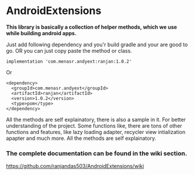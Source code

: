 # AndroidExtensions

<b>This library is basically a collection of helper methods, which we use while building android apps.</b>


Just add following dependency and you'r build gradle and your are good to go. OR you can just copy paste the method or class.
```
implementation 'com.menasr.andyext:ranjan:1.0.2'
```
Or
```
<dependency>
  <groupId>com.menasr.andyext</groupId>
  <artifactId>ranjan</artifactId>
  <version>1.0.2</version>
  <type>pom</type>
</dependency>
```

All the methods are self explainatory, there is also a sample in it. For better understanding of the project. Some functions like,
there are tons of other functions and features, like lazy loading adapter, recycler view intialization apapter and much more. All the methods are self explainatory.


### The complete documentation can be found in the wiki section.
https://github.com/ranjandas503/AndroidExtensions/wiki
